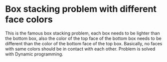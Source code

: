 # Box stacking problem with different face colors
This is the famous box stacking problem, each box needs to be lighter than the bottom box, also the color of the top face of the bottom box needs to be different than the color of the bottom face of the top box. Basically, no faces with same colors should be in contact with each other.
Problem is solved with Dynamic programming.
